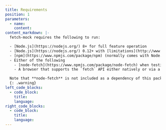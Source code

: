 ```yaml
---
title: Requirements
position: 1
parameters:
  - name:
    content:
content_markdown: |-
  fetch-mock requires the following to run:

  - [Node.js](https://nodejs.org/) 8+ for full feature operation
  - [Node.js](https://nodejs.org/) 0.12+ with [limitations](http://www.wheresrhys.co.uk/fetch-mock/installation)
  - [npm](https://www.npmjs.com/package/npm) (normally comes with Node.js)
  - Either of the following
    - [node-fetch](https://www.npmjs.com/package/node-fetch) when testing in a nodejs
    - A browser that supports the `fetch` API either natively or via a [polyfill/ponyfill](https://ponyfoo.com/articles/polyfills-or-ponyfills)

  Note that **node-fetch** is not included as a dependency of this package. This is to allow users a choice over which version to use; fetch-mock will use whichever version you have installed
  {: .warning}
left_code_blocks:
  - code_block:
    title:
    language:
right_code_blocks:
  - code_block:
    title:
    language:
---
```


